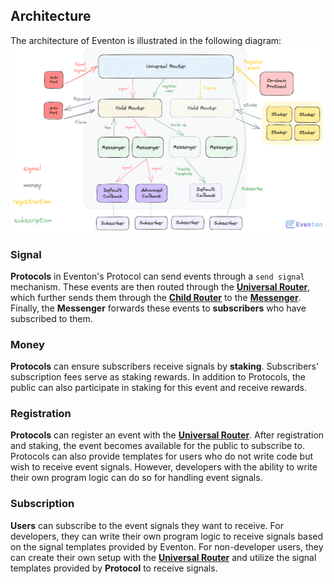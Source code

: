 ## Architecture

The architecture of Eventon is illustrated in the following diagram:
![Alt text](/img/architecture_image.png)

### Signal

**Protocols** in Eventon's Protocol can send events through a `send signal` mechanism. These events are then routed through the [**Universal Router**](/docs/Architecture/UniversalRouter.md), which further sends them through the [**Child Router**](/docs/Architecture/ChildRouter.md) to the [**Messenger**](/docs/Architecture/Messenger.md). Finally, the **Messenger** forwards these events to **subscribers** who have subscribed to them.

### Money

**Protocols** can ensure subscribers receive signals by **staking**. Subscribers' subscription fees serve as staking rewards. In addition to Protocols, the public can also participate in staking for this event and receive rewards.

### Registration

**Protocols** can register an event with the [**Universal Router**](/docs/Architecture/UniversalRouter#protocol-registration). After registration and staking, the event becomes available for the public to subscribe to. Protocols can also provide templates for users who do not write code but wish to receive event signals. However, developers with the ability to write their own program logic can do so for handling event signals.

### Subscription

**Users** can subscribe to the event signals they want to receive. For developers, they can write their own program logic to receive signals based on the signal templates provided by Eventon. For non-developer users, they can create their own setup with the [**Universal Router**](/docs/Architecture/UniversalRouter#user-create-default-callback-contract) and utilize the signal templates provided by **Protocol** to receive signals.
